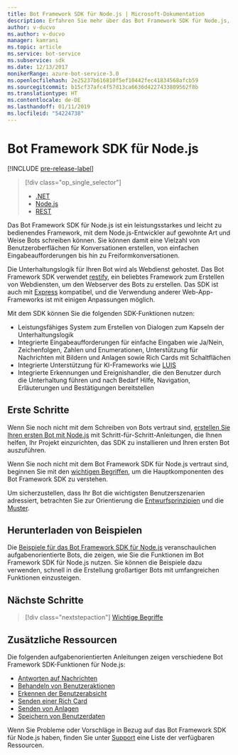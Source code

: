 ```yaml
---
title: Bot Framework SDK für Node.js | Microsoft-Dokumentation
description: Erfahren Sie mehr über das Bot Framework SDK für Node.js, ein leistungsstarkes und leicht zu bedienendes Framework zum Erstellen von Bots.
author: v-ducvo
ms.author: v-ducvo
manager: kamrani
ms.topic: article
ms.service: bot-service
ms.subservice: sdk
ms.date: 12/13/2017
monikerRange: azure-bot-service-3.0
ms.openlocfilehash: 2e25237b616810f5ef10442fec41834568afcb59
ms.sourcegitcommit: b15cf37afc4f57d13ca6636d4227433809562f8b
ms.translationtype: HT
ms.contentlocale: de-DE
ms.lasthandoff: 01/11/2019
ms.locfileid: "54224738"
---
```

# <a name="bot-framework-sdk-for-nodejs"></a>Bot Framework SDK für Node.js

[!INCLUDE [pre-release-label](../includes/pre-release-label-v3.md)]

> [!div class="op_single_selector"]
> - [.NET](../dotnet/bot-builder-dotnet-overview.md)
> - [Node.js](../nodejs/bot-builder-nodejs-overview.md)
> - [REST](../rest-api/bot-framework-rest-overview.md)

Das Bot Framework SDK für Node.js ist ein leistungsstarkes und leicht zu bedienendes Framework, mit dem Node.js-Entwickler auf gewohnte Art und Weise Bots schreiben können.
Sie können damit eine Vielzahl von Benutzeroberflächen für Konversationen erstellen, von einfachen Eingabeaufforderungen bis hin zu Freiformkonversationen.

Die Unterhaltungslogik für Ihren Bot wird als Webdienst gehostet. Das Bot Framework SDK verwendet <a href="http://restify.com">restify</a>, ein beliebtes Framework zum Erstellen von Webdiensten, um den Webserver des Bots zu erstellen. Das SDK ist auch mit <a href="http://expressjs.com/">Express</a> kompatibel, und die Verwendung anderer Web-App-Frameworks ist mit einigen Anpassungen möglich. 

Mit dem SDK können Sie die folgenden SDK-Funktionen nutzen: 

- Leistungsfähiges System zum Erstellen von Dialogen zum Kapseln der Unterhaltungslogik
- Integrierte Eingabeaufforderungen für einfache Eingaben wie Ja/Nein, Zeichenfolgen, Zahlen und Enumerationen, Unterstützung für Nachrichten mit Bildern und Anlagen sowie Rich Cards mit Schaltflächen
- Integrierte Unterstützung für KI-Frameworks wie <a href="http://luis.ai" target="_blank">LUIS</a>
- Integrierte Erkennungen und Ereignishandler, die den Benutzer durch die Unterhaltung führen und nach Bedarf Hilfe, Navigation, Erläuterungen und Bestätigungen bereitstellen

## <a name="get-started"></a>Erste Schritte

Wenn Sie noch nicht mit dem Schreiben von Bots vertraut sind, [erstellen Sie Ihren ersten Bot mit Node.js](bot-builder-nodejs-quickstart.md) mit Schritt-für-Schritt-Anleitungen, die Ihnen helfen, Ihr Projekt einzurichten, das SDK zu installieren und Ihren ersten Bot auszuführen. 

Wenn Sie noch nicht mit dem Bot Framework SDK für Node.js vertraut sind, beginnen Sie mit den [wichtigen Begriffen](bot-builder-nodejs-concepts.md), um die Hauptkomponenten des Bot Framework SDK zu verstehen.

Um sicherzustellen, dass Ihr Bot die wichtigsten Benutzerszenarien adressiert, betrachten Sie zur Orientierung die [Entwurfsprinzipien](../bot-service-design-principles.md) und die [Muster](../bot-service-design-pattern-task-automation.md).

## <a name="get-samples"></a>Herunterladen von Beispielen

Die [Beispiele für das Bot Framework SDK für Node.js](bot-builder-nodejs-samples.md) veranschaulichen aufgabenorientierte Bots, die zeigen, wie Sie die Funktionen im Bot Framework SDK für Node.js nutzen. Sie können die Beispiele dazu verwenden, schnell in die Erstellung großartiger Bots mit umfangreichen Funktionen einzusteigen.

## <a name="next-steps"></a>Nächste Schritte
> [!div class="nextstepaction"]
> [Wichtige Begriffe](bot-builder-nodejs-concepts.md)

## <a name="additional-resources"></a>Zusätzliche Ressourcen

Die folgenden aufgabenorientierten Anleitungen zeigen verschiedene Bot Framework SDK-Funktionen für Node.js:

* [Antworten auf Nachrichten](bot-builder-nodejs-use-default-message-handler.md)
* [Behandeln von Benutzeraktionen](bot-builder-nodejs-dialog-actions.md)
* [Erkennen der Benutzerabsicht](bot-builder-nodejs-recognize-intent-messages.md)
* [Senden einer Rich Card](bot-builder-nodejs-send-rich-cards.md)
* [Senden von Anlagen](bot-builder-nodejs-send-receive-attachments.md)
* [Speichern von Benutzerdaten](bot-builder-nodejs-save-user-data.md)


Wenn Sie Probleme oder Vorschläge in Bezug auf das Bot Framework SDK für Node.js haben, finden Sie unter [Support](../bot-service-resources-links-help.md) eine Liste der verfügbaren Ressourcen. 


[DesignGuide]: ../bot-service-design-principles.md 
[DesignPatterns]: ../bot-service-design-pattern-task-automation.md 
[HowTo]: bot-builder-nodejs-use-default-message-handler.md 
